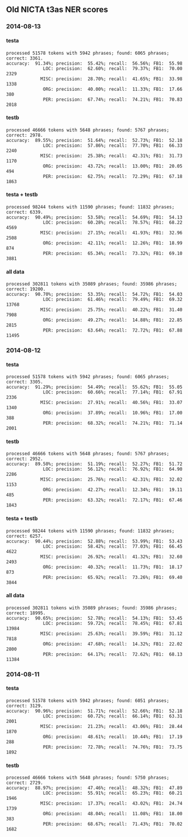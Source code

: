 ## Old NICTA t3as NER scores

### 2014-08-13
#### testa
    processed 51578 tokens with 5942 phrases; found: 6065 phrases; correct: 3361.
    accuracy:  91.34%; precision:  55.42%; recall:  56.56%; FB1:  55.98
                  LOC: precision:  62.60%; recall:  79.37%; FB1:  70.00  2329
                 MISC: precision:  28.70%; recall:  41.65%; FB1:  33.98  1338
                  ORG: precision:  40.00%; recall:  11.33%; FB1:  17.66  380
                  PER: precision:  67.74%; recall:  74.21%; FB1:  70.83  2018

#### testb
    processed 46666 tokens with 5648 phrases; found: 5767 phrases; correct: 2978.
    accuracy:  89.55%; precision:  51.64%; recall:  52.73%; FB1:  52.18
                  LOC: precision:  57.86%; recall:  77.70%; FB1:  66.33  2240
                 MISC: precision:  25.38%; recall:  42.31%; FB1:  31.73  1170
                  ORG: precision:  43.72%; recall:  13.00%; FB1:  20.05  494
                  PER: precision:  62.75%; recall:  72.29%; FB1:  67.18  1863

#### testa + testb
    processed 98244 tokens with 11590 phrases; found: 11832 phrases; correct: 6339.
    accuracy:  90.49%; precision:  53.58%; recall:  54.69%; FB1:  54.13
                  LOC: precision:  60.28%; recall:  78.57%; FB1:  68.22  4569
                 MISC: precision:  27.15%; recall:  41.93%; FB1:  32.96  2508
                  ORG: precision:  42.11%; recall:  12.26%; FB1:  18.99  874
                  PER: precision:  65.34%; recall:  73.32%; FB1:  69.10  3881

#### all data
    processed 302811 tokens with 35089 phrases; found: 35986 phrases; correct: 19200.
    accuracy:  90.70%; precision:  53.35%; recall:  54.72%; FB1:  54.03
                  LOC: precision:  61.46%; recall:  79.49%; FB1:  69.32  13768
                 MISC: precision:  25.75%; recall:  40.22%; FB1:  31.40  7908
                  ORG: precision:  49.27%; recall:  14.88%; FB1:  22.85  2815
                  PER: precision:  63.64%; recall:  72.72%; FB1:  67.88  11495

### 2014-08-12
#### testa
    processed 51578 tokens with 5942 phrases; found: 6065 phrases; correct: 3305.
    accuracy:  91.29%; precision:  54.49%; recall:  55.62%; FB1:  55.05
                  LOC: precision:  60.66%; recall:  77.14%; FB1:  67.91  2336
                 MISC: precision:  27.91%; recall:  40.56%; FB1:  33.07  1340
                  ORG: precision:  37.89%; recall:  10.96%; FB1:  17.00  388
                  PER: precision:  68.32%; recall:  74.21%; FB1:  71.14  2001

#### testb
    processed 46666 tokens with 5648 phrases; found: 5767 phrases; correct: 2952.
    accuracy:  89.50%; precision:  51.19%; recall:  52.27%; FB1:  51.72
                  LOC: precision:  56.12%; recall:  76.92%; FB1:  64.90  2286
                 MISC: precision:  25.76%; recall:  42.31%; FB1:  32.02  1153
                  ORG: precision:  42.27%; recall:  12.34%; FB1:  19.11  485
                  PER: precision:  63.32%; recall:  72.17%; FB1:  67.46  1843

#### testa + testb
    processed 98244 tokens with 11590 phrases; found: 11832 phrases; correct: 6257.
    accuracy:  90.44%; precision:  52.88%; recall:  53.99%; FB1:  53.43
                  LOC: precision:  58.42%; recall:  77.03%; FB1:  66.45  4622
                 MISC: precision:  26.92%; recall:  41.32%; FB1:  32.60  2493
                  ORG: precision:  40.32%; recall:  11.73%; FB1:  18.17  873
                  PER: precision:  65.92%; recall:  73.26%; FB1:  69.40  3844

#### all data
    processed 302811 tokens with 35089 phrases; found: 35986 phrases; correct: 18995.
    accuracy:  90.65%; precision:  52.78%; recall:  54.13%; FB1:  53.45
                  LOC: precision:  59.72%; recall:  78.45%; FB1:  67.81  13984
                 MISC: precision:  25.63%; recall:  39.59%; FB1:  31.12  7818
                  ORG: precision:  47.68%; recall:  14.32%; FB1:  22.02  2800
                  PER: precision:  64.17%; recall:  72.62%; FB1:  68.13  11384

### 2014-08-11
#### testa
    processed 51578 tokens with 5942 phrases; found: 6051 phrases; correct: 3129.
    accuracy:  90.96%; precision:  51.71%; recall:  52.66%; FB1:  52.18
                  LOC: precision:  60.72%; recall:  66.14%; FB1:  63.31  2001
                 MISC: precision:  21.23%; recall:  43.06%; FB1:  28.44  1870
                  ORG: precision:  48.61%; recall:  10.44%; FB1:  17.19  288
                  PER: precision:  72.78%; recall:  74.76%; FB1:  73.75  1892
#### testb
    processed 46666 tokens with 5648 phrases; found: 5750 phrases; correct: 2729.
    accuracy:  88.97%; precision:  47.46%; recall:  48.32%; FB1:  47.89
                  LOC: precision:  55.91%; recall:  65.23%; FB1:  60.21  1946
                 MISC: precision:  17.37%; recall:  43.02%; FB1:  24.74  1739
                  ORG: precision:  48.04%; recall:  11.08%; FB1:  18.00  383
                  PER: precision:  68.67%; recall:  71.43%; FB1:  70.02  1682
